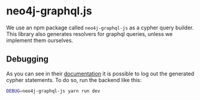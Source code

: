 # neo4j-graphql.js

We use an npm package called `neo4j-graphql-js` as a cypher query builder. This
library also generates resolvers for graphql queries, unless we implement them
ourselves.


## Debugging

As you can see in their [documentation](https://github.com/neo4j-graphql/neo4j-graphql-js)
it is possible to log out the generated cypher statements. To do so, run the
backend like this:

```sh
DEBUG=neo4j-graphql-js yarn run dev
```
